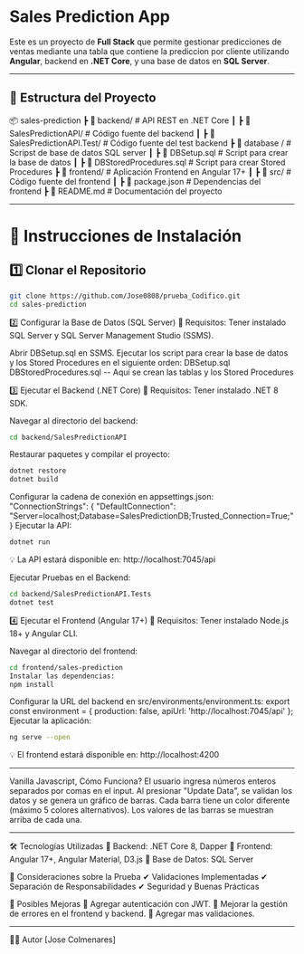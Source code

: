 # Sales Prediction App

Este es un proyecto de **Full Stack** que permite gestionar predicciones de ventas mediante una tabla que contiene la prediccion por cliente utilizando **Angular**, backend en **.NET Core**, y una base de datos en **SQL Server**.

---

## 📂 **Estructura del Proyecto**
📦 sales-prediction 
┣ 📂 backend/ # API REST en .NET Core 
┃ ┣ 📜 SalesPredictionAPI/ # Código fuente del backend 
┃ ┣ 📜 SalesPredictionAPI.Test/ # Código fuente del test backend 
┣ 📂 database / # Scripst de base de datos SQL server 
┃ ┣ 📜 DBSetup.sql # Script para crear la base de datos
┃ ┣ 📜 DBStoredProcedures.sql # Script para crear Stored Procedures 
┣ 📂 frontend/ # Aplicación Frontend en Angular 17+ 
┃ ┣ 📜 src/ # Código fuente del frontend 
┃ ┣ 📜 package.json # Dependencias del frontend 
┣ 📜 README.md # Documentación del proyecto

---

# 🚀 **Instrucciones de Instalación**
## 1️⃣ **Clonar el Repositorio**
```sh
git clone https://github.com/Jose0808/prueba_Codifico.git
cd sales-prediction
```
2️⃣ Configurar la Base de Datos (SQL Server)
🔹 Requisitos: Tener instalado SQL Server y SQL Server Management Studio (SSMS).

Abrir DBSetup.sql en SSMS.
Ejecutar los script para crear la base de datos y los Stored Procedures en el siguiente orden:
DBSetup.sql
DBStoredProcedures.sql
-- Aquí se crean las tablas y los Stored Procedures

3️⃣ Ejecutar el Backend (.NET Core)
🔹 Requisitos: Tener instalado .NET 8 SDK.

Navegar al directorio del backend:
```sh
cd backend/SalesPredictionAPI
```
Restaurar paquetes y compilar el proyecto:
```sh
dotnet restore
dotnet build
```
Configurar la cadena de conexión en appsettings.json:
"ConnectionStrings": {
  "DefaultConnection": "Server=localhost;Database=SalesPredictionDB;Trusted_Connection=True;"
}
Ejecutar la API:
```sh
dotnet run
```
💡 La API estará disponible en: http://localhost:7045/api

Ejecutar Pruebas en el Backend:
```sh
cd backend/SalesPredictionAPI.Tests
dotnet test
```


4️⃣ Ejecutar el Frontend (Angular 17+)
🔹 Requisitos: Tener instalado Node.js 18+ y Angular CLI.

Navegar al directorio del frontend:
```sh
cd frontend/sales-prediction
Instalar las dependencias:
npm install
```
Configurar la URL del backend en src/environments/environment.ts:
export const environment = {
  production: false,
  apiUrl: 'http://localhost:7045/api'
};
Ejecutar la aplicación:
```sh
ng serve --open
```
💡 El frontend estará disponible en: http://localhost:4200

---

Vanilla Javascript, Cómo Funciona?
El usuario ingresa números enteros separados por comas en el input.
Al presionar "Update Data", se validan los datos y se genera un gráfico de barras.
Cada barra tiene un color diferente (máximo 5 colores alternativos).
Los valores de las barras se muestran arriba de cada una.

----

🛠 Tecnologías Utilizadas
🔹 Backend: .NET Core 8, Dapper
🔹 Frontend: Angular 17+, Angular Material, D3.js
🔹 Base de Datos: SQL Server

📝 Consideraciones sobre la Prueba
✔ Validaciones Implementadas
✔ Separación de Responsabilidades
✔ Seguridad y Buenas Prácticas

📢 Posibles Mejoras
🔹 Agregar autenticación con JWT.
🔹 Mejorar la gestión de errores en el frontend y backend.
🔹 Agregar mas validaciones.

---

👨‍💻 Autor
[Jose Colmenares]
